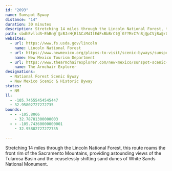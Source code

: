 ```yaml
---
id: "2093"
name: Sunspot Byway
distance: "14"
duration: 30 minutes
description: Stretching 14 miles through the Lincoln National Forest, this route roams the front rim of the Sacramento Mountains, providing astounding views of the Tularosa Basin and the ceaselessly shifting sand dunes of White Sands National Monument.
path: sbdhEvlldS~EhBn@`@zBJrH{BlACzMdIlEdFxBbBrCt@`G??MrC?nBj@pCVjBa@rCiBl@sA@W^uEUuSfAu@jB?`Bn@d@p@`@`J`A~E`A`BtA`Av@FxCK`@JpAfEzAdCFAAFE^Oz@Qx@SfBAd@B\J`@R^ZX`@NZFjAE`AMh@?j@Hd@N`@\x@lAh@z@z@tAv@vAz@zA`A|Ap@tA`@bADp@Il@Sj@W^u@r@e@Zc@\c@p@Kf@Ah@Bd@Lb@t@rA^h@TZn@dAbAlBfBdEZp@ZRXLh@Hd@C`@S^[b@c@t@}@d@e@\Qd@Qh@Eh@Fb@N`@T\f@f@vAd@lATh@Zh@ZVf@Pb@Jf@B`@Ef@QbAo@xBmCbA}@`A]jAUxAKlAIrAa@~@[TInAWTA~@IrACnA[hAk@dC}BfA_@dAk@x@kA^iAf@_Ab@]t@_@j@Gr@@f@JZJLFr@d@bAx@fAz@~@x@bA|@v@p@b@f@fBfCZNTJh@J^@v@Up@KnAKd@AnAQh@MxCcA`Ag@l@Ih@Hz@Zf@f@Zf@T|@HhAI~AU~DE|AB|AN|AZxAb@hAP\FJZj@v@dAl@pAHj@Br@@r@Dl@Fj@Tp@Xf@\`@ZZh@VpATvANtAPrALlBNt@PjAv@t@z@Xt@Lh@FdB?lACz@Rz@d@n@\\j@f@`AbAv@fAl@hAJZJZDf@Gp@Ql@ADYf@i@l@_@d@Oj@Gp@@j@J`@`@pAzAfDb@p@ZV`@Pj@Lf@C`@Gb@Q`@UnCmBb@U\Gb@B^Fd@V`@r@VnA\tAR^XZj@Zf@Ln@Lj@R\T\`@^z@\dAZz@DD^\DBb@Lf@FfA@zAFvAHnAPxAVxAZ~A^tAPzAL`FZj@LhAf@x@b@h@Nb@Dj@?j@Gb@Qd@Id@?Z@P@dAX`DdA~@Nn@BdAA|AMtAYhAQh@Er@At@FbAXx@f@p@t@fCjChA|@`Af@bBh@|@Rp@FjA@dBGvAMfBUv@Cv@@t@D|AZ`DjAfAVpAJH@xAFpAVhAh@vA`AxAv@TBpA^dDx@xF|AnA`@lA`@~@^hA^j@Tl@PrAVnAJH@zAGzAUh@MnAm@h@c@fAgAfAgAjAgAJIbAu@zAq@t@Qh@Ih@Gn@AdB?dBBlBHt@Er@MzAQt@Ev@@bBRrARf@Dr@Al@Gf@KxAYp@Kj@AzAAnBJtABj@?r@Ip@On@QxAo@rA_ArAeAp@_@n@Q^Gd@EH?j@?lAXrA`@hBf@v@Np@Fh@Np@Vl@^j@l@fAtAhAxAjArA`@XFDl@VrAb@rAj@pAl@xAx@rDnBtAl@b@RVD\BtAGnDm@tASvAMzA@|AJzAXxAf@pAr@lA|@hA`Aj@Xb@VrAb@pAd@n@VZX~@hAv@nA`A~An@`@d@PB@h@FnA?nAIpA[tA_@tAWpAYjAa@nA_@vAMtA?rANpAb@fAv@|@|@t@z@r@h@L@VFh@A`@KTUVe@Lo@RaBRoBR{ANg@Ra@`@e@d@[bAi@lAc@pAg@lAm@lAi@hAOd@B`@Hh@Tx@r@r@z@j@z@Zr@b@p@xBtAd@VPNj@vAb@rAb@tAd@`BZxAJxATvA^tApAxCPl@Hr@?pABzAJzAXrAd@lAj@hAl@hAl@fAZb@\d@l@^dANl@@vAIdAAj@Bp@Jd@Lf@Pb@X`@`@b@j@r@fAZTzA`AnBfAX@l@Et@OjBi@f@IlAO|@Bv@Lr@RdATbElA\NXRdAlAxA`Ct@z@t@h@`@Rl@J`AD~@@bAUtAc@lAw@^[Ne@@i@@qA@m@BSJe@P]XYv@UdAQj@Cb@CZDZN^XtAtA\P^Bb@A`@I\URa@Jc@Fu@@i@e@}A{@kCGe@@g@Bk@Ni@Za@VSZOXCX@XHVL\^LV`@fAbAvCZn@^d@^Vn@T~@NdBP|@LzARn@Pf@P\\d@n@Nh@Dh@F|ANxATpA`@fBr@dBv@|BX~@T`B^`BN^XZTNXJf@BXCL?b@Q\]Rc@Hm@H}AJqD?k@Ck@WwAIm@Cg@Ds@Jm@b@cA|@wAv@sATs@Hk@FgB?{ADa@FYR]TSRI^IlAAtA?p@Hj@Hh@Td@X`AbAv@pAl@fAPZl@hAv@fA^TF@ZFp@A`AOlAQ~AHnA^t@h@t@p@pAzAvAxArDrDzAdB`BdBfBhBnAxAdAlBt@vB~@xBz@fApAr@rAXpBRxBRjBR|@NpAXd@X^V
websites:
  - url: https://www.fs.usda.gov/lincoln
    name: Lincoln National Forest
  - url: https://www.newmexico.org/places-to-visit/scenic-byways/sunspot/
    name: New Mexico Tourism Department
  - url: https://www.thearmchairexplorer.com/new-mexico/sunspot-scenic-byway.php
    name: The Armchair Explorer
designations:
  - National Forest Scenic Byway
  - New Mexico Scenic & Historic Byway
states:
  - NM
ll:
  - -105.74555454545447
  - 32.95802727272735
bounds:
  - - -105.8066
    - 32.78781300000003
  - - -105.74360000000001
    - 32.95802727272735

---
```


Stretching 14 miles through the Lincoln National Forest, this route roams the front rim of the Sacramento Mountains, providing astounding views of the Tularosa Basin and the ceaselessly shifting sand dunes of White Sands National Monument.
